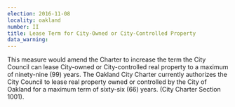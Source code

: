 ```yaml
---
election: 2016-11-08
locality: oakland
number: II
title: Lease Term for City-Owned or City-Controlled Property
data_warning: 
---
```

This measure would amend the Charter to increase the term the City Council can lease City-owned or City-controlled real property to a maximum of ninety-nine (99) years. The Oakland City Charter currently authorizes the City Council to lease real property owned or controlled by the City of Oakland for a maximum term of sixty-six (66) years. (City Charter Section 1001).

